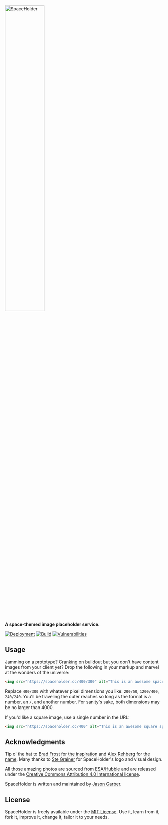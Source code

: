 <img src="http://f.cl.ly/items/452R3n1k2P3U140j1A20/logo.svg" alt="SpaceHolder" width="50%">

**A space-themed image placeholder service.**

[![Deployment](https://img.shields.io/netlify/880d9662-da7f-4f3a-b883-4bed09ddbfec?logo=netlify&style=for-the-badge)](https://app.netlify.com/sites/spaceholder-cc/deploys)
[![Build](https://img.shields.io/github/actions/workflow/status/jgarber623/spaceholder.cc/ci.yml?branch=main&logo=github&style=for-the-badge)](https://github.com/jgarber623/spaceholder.cc/actions/workflows/ci.yml)
[![Vulnerabilities](https://img.shields.io/snyk/vulnerabilities/github/jgarber623/spaceholder.cc.svg?logo=snyk&style=for-the-badge)](https://snyk.io/test/github/jgarber623/spaceholder.cc)

## Usage

Jamming on a prototype? Cranking on buildout but you don't have content images from your client yet? Drop the following in your markup and marvel at the wonders of the universe:

```html
<img src="https://spaceholder.cc/400/300" alt="This is an awesome spaceholder!">
```

Replace `400/300` with whatever pixel dimensions you like: `200/50`, `1200/400`, `240/240`. You'll be traveling the outer reaches so long as the format is a number, an `/`, and another number. For sanity's sake, both dimensions may be no larger than 4000.

If you'd like a square image, use a single number in the URL:

```html
<img src="https://spaceholder.cc/400" alt="This is an awesome square spaceholder!">
```

## Acknowledgments

Tip o' the hat to [Brad Frost](https://twitter.com/brad_frost) for [the inspiration](https://twitter.com/brad_frost/status/674668640915087360) and [Alex Rehberg](https://twitter.com/alex_rehberg) for [the name](https://twitter.com/alex_rehberg/status/674668731272794112). Many thanks to [Ste Grainer](https://twitter.com/stegrainer) for SpaceHolder's logo and visual design.

All those amazing photos are sourced from [ESA/Hubble](https://esahubble.org) and are released under the [Creative Commons Attribution 4.0 International license](http://creativecommons.org/licenses/by/4.0/).

SpaceHolder is written and maintained by [Jason Garber](https://sixtwothree.org).

## License

SpaceHolder is freely available under the [MIT License](https://opensource.org/licenses/MIT). Use it, learn from it, fork it, improve it, change it, tailor it to your needs.
